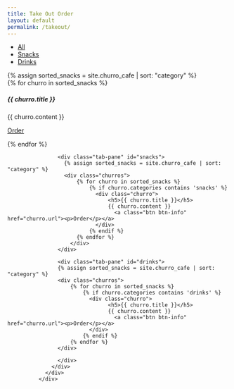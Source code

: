 ```yaml
---
title: Take Out Order
layout: default
permalink: /takeout/
---
```


<div class="card card-nav-tabs card-plain">
                <div class="card-header card-header-danger">
                  <!-- colors: "header-primary", "header-info", "header-success", "header-warning", "header-danger" -->
                  <div class="nav-tabs-navigation">
                    <div class="nav-tabs-wrapper">
                      <ul class="nav nav-tabs" data-tabs="tabs">
                        <li class="nav-item">
                          <a class="nav-link active show" href="#all" data-toggle="tab">All</a>
                        </li>
                        <li class="nav-item">
                          <a class="nav-link" href="#snacks" data-toggle="tab">Snacks</a>
                        </li>
                        <li class="nav-item">
                          <a class="nav-link" href="#drinks" data-toggle="tab">Drinks</a>
                        </li>
                      </ul>
                    </div>
                  </div>
                </div>
                <div class="card-body ">
                  <div class="tab-content text-center">
                    <div class="tab-pane active show" id="all">
                    {% assign sorted_snacks = site.churro_cafe | sort: "category" %}
                        <div class="churros">
                            {% for churro in sorted_snacks %}
                              <div class="churro">
                                  <h5>{{ churro.title }}</h5>
                                    {{ churro.content }}
                                    <a class="btn btn-info" href="churro.url"><p>Order</p></a>
                              </div>
                            {% endfor %}
                        </div>
                    </div>

                    <div class="tab-pane" id="snacks">          
                      {% assign sorted_snacks = site.churro_cafe | sort: "category" %}
                      <div class="churros">
                          {% for churro in sorted_snacks %}
                              {% if churro.categories contains 'snacks' %}
                                <div class="churro">
                                    <h5>{{ churro.title }}</h5>
                                    {{ churro.content }}
                                      <a class="btn btn-info" href="churro.url"><p>Order</p></a>
                                </div>
                              {% endif %}  
                          {% endfor %}
                        </div>
                    </div>

                    <div class="tab-pane" id="drinks">
                    {% assign sorted_snacks = site.churro_cafe | sort: "category" %}
                    <div class="churros">
                        {% for churro in sorted_snacks %}
                            {% if churro.categories contains 'drinks' %}
                              <div class="churro">
                                    <h5>{{ churro.title }}</h5>
                                    {{ churro.content }}
                                      <a class="btn btn-info" href="churro.url"><p>Order</p></a>
                              </div>
                            {% endif %}  
                        {% endfor %}
                    </div>                      

                    </div>
                  </div>
                </div>
              </div>
